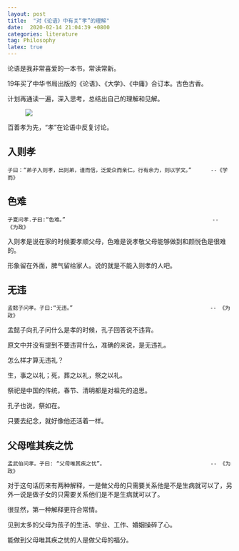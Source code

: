 ```yaml
---
layout: post
title:  "对《论语》中有关“孝”的理解"
date:  2020-02-14 21:04:39 +0800
categories: literature
tag: Philosophy
latex: true
---
```


论语是我非常喜爱的一本书，常读常新。  

19年买了中华书局出版的《论语》、《大学》、《中庸》合订本。古色古香。    

计划再通读一遍，深入思考，总结出自己的理解和见解。  

<figure>
<a><img src="{{site.url}}/images/3.png"></a>
</figure>

百善孝为先，“孝”在论语中反复讨论。

## 入则孝

```
子曰：“弟子入则孝，出则弟，谨而信，泛爱众而亲仁。行有余力，则以学文。”      --《学而》
```
## 色难

``` 
子夏问孝.子曰:“色难。”                                              -- 《为政》
```
入则孝是说在家的时候要孝顺父母，色难是说孝敬父母能够做到和颜悦色是很难的。
        
形象留在外面，脾气留给家人。说的就是不能入则孝的人吧。

## 无违
```
孟懿子问孝。子曰:“无违。”                                           -- 《为政》
```
孟懿子向孔子问什么是孝的时候，孔子回答说不违背。 

原文中并没有提到不要违背什么，准确的来说，是无违礼。  

怎么样才算无违礼？  

生，事之以礼；死，葬之以礼，祭之以礼。

祭祀是中国的传统，春节、清明都是对祖先的追思。  

孔子也说，祭如在。

只要去纪念，就好像他还活着一样。

## 父母唯其疾之忧
```
孟武伯问孝。子曰: “父母唯其疾之忧”。                                 -- 《为政》
```

对于这句话历来有两种解释，一是做父母的只需要关系他是不是生病就可以了，另外一说是做子女的只需要关系他们是不是生病就可以了。  

很显然，第一种解释更符合常情。

见到太多的父母为孩子的生活、学业、工作、婚姻操碎了心。  

能做到父母唯其疾之忧的人是做父母的福分。


